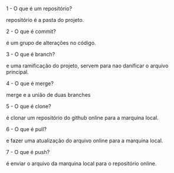 1 - O que é um repositório?

repositório é a pasta do projeto.

2 - O que é commit?

é um grupo de alterações no código.

3 - O que é branch?

e uma ramificação do projeto, servem para nao danificar o arquivo principal.

4 - O que é merge?

merge e a união de duas branches 

5 - O que é clone?

é clonar um repositório do github online para a marquina local. 

6 - O que é pull?

e fazer uma atualização do arquivo online para a marquina local.

7 - O que é push?

é enviar o arquivo da marquina local para o repositório online.

